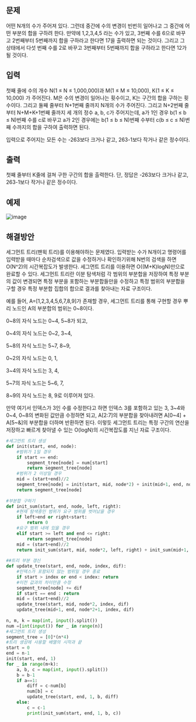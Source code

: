 ## 문제
어떤 N개의 수가 주어져 있다. 그런데 중간에 수의 변경이 빈번히 일어나고 그 중간에 어떤 부분의 합을 구하려 한다. 만약에 1,2,3,4,5 라는 수가 있고, 3번째 수를 6으로 바꾸고 2번째부터 5번째까지 합을 구하라고 한다면 17을 출력하면 되는 것이다. 그리고 그 상태에서 다섯 번째 수를 2로 바꾸고 3번째부터 5번째까지 합을 구하라고 한다면 12가 될 것이다.

## 입력
첫째 줄에 수의 개수 N(1 ≤ N ≤ 1,000,000)과 M(1 ≤ M ≤ 10,000), K(1 ≤ K ≤ 10,000) 가 주어진다. M은 수의 변경이 일어나는 횟수이고, K는 구간의 합을 구하는 횟수이다. 그리고 둘째 줄부터 N+1번째 줄까지 N개의 수가 주어진다. 그리고 N+2번째 줄부터 N+M+K+1번째 줄까지 세 개의 정수 a, b, c가 주어지는데, a가 1인 경우 b(1 ≤ b ≤ N)번째 수를 c로 바꾸고 a가 2인 경우에는 b(1 ≤ b ≤ N)번째 수부터 c(b ≤ c ≤ N)번째 수까지의 합을 구하여 출력하면 된다.

입력으로 주어지는 모든 수는 -263보다 크거나 같고, 263-1보다 작거나 같은 정수이다.

## 출력
첫째 줄부터 K줄에 걸쳐 구한 구간의 합을 출력한다. 단, 정답은 -263보다 크거나 같고, 263-1보다 작거나 같은 정수이다.

## 예제

![image](https://user-images.githubusercontent.com/118050445/203723374-536b896d-2809-43c7-a7b5-e16b66ba71c5.png)


## 해결방안
세그먼트 트리(팬윅 트리)를 이용해야하는 문제였다. 입력받는 수가 N개이고 명령어를 입력받을 때마다 순차검색으로 값을 수정하거나 확인하기위해 N번의 검색을 하면 O(N^2)의 시간복잡도가 발생한다. 세그먼트 트리를 이용하면 O((M+K)logN)만으로 완료할 수 있다.
세그먼트 트리란 이분 탐색처럼 각 범위의 부분합을 저장하여 특정 부분의 값이 변경되면 특정 부분을 포함하는 부분합들만을 수정하고 특정 범위의 부분합을 구할 경우 특정 부분합 집합의 합으로 결과를 찾아내는 자료 구조이다.

예를 들어, A=[1,2,3,4,5,6,7,8,9]가 존재할 경우, 
세그먼트 트리를 통해 구현할 경우 뿌리 노드인 A의 부분합의 범위는 0~8이다. 

0~8의 자식 노드는 0~4, 5~8가 되고,

0~4의 자식 노드는 0~2, 3~4,

5~8의 자식 노드는 5~7, 8~9,

0~2의 자식 노드는 0, 1,

3~4의 자식 노드는 3, 4,

5~7의 자식 노드는 5~6, 7,

8~9의 자식 노드는 8, 9로 이루어져 있다.

만약 여기서 인덱스가 3인 수를 수정한다고 하면 인덱스 3를 포함하고 있는 3, 3~4와 0~4, 0~8의 변화된 값만큼 수정하면 되고,
A[2:7]의 부분합을 찾아내려면 A[0~4] + A[5~&]의 부분합을 더하며 반환하면 된다.
이렇듯 세그먼트 트리는 특정 구간의 연산을 저장하고 빠르게 찾아낼 수 있는 O(logN)의 시간복잡도를 지닌 자료 구조이다.

```python
#세그먼트 트리 생성
def init(start, end, node):
    #범위가 1일 경우
    if start == end: 
        segment_tree[node] = num[start]
        return segment_tree[node]
    #범위가 2 이상일 경우
    mid = (start+end)//2
    segment_tree[node] = init(start, mid, node*2) + init(mid+1, end, node*2+1)
    return segment_tree[node]
 
#부분합 구하기
def init_sum(start, end, node, left, right):
    #현재 탐색중인 범위가 요구 범위를 벗어났을 경우
    if left>end or right<start: 
        return 0
    #요구 범위 내에 있을 경우
    elif start >= left and end <= right: 
        return segment_tree[node]
    mid = (start+end)//2
    return init_sum(start, mid, node*2, left, right) + init_sum(mid+1, end, node*2+1, left, right)
 
##트리 부분 갱신
def update_tree(start, end, node, index, dif):
    #인덱스가 포함되지 않는 범위일 경우 종료
    if start > index or end < index: return
    #이전 값과의 차이만큼 수정
    segment_tree[node] += dif
    if start == end : return
    mid = (start+end)//2
    update_tree(start, mid, node*2, index, dif)
    update_tree(mid+1, end, node*2+1, index, dif)
 
n, m, k = map(int, input().split())
num =[int(input()) for _ in range(n)]
#세그먼트 트리 생성
segment_tree = [0]*(n*4)
#트리 생성에 사용할 배열의 시작과 끝
start = 0
end = n-1
init(start, end, 1)
for _ in range(m+k):
    a, b, c = map(int, input().split())
    b = b-1
    if a==1:
        diff = c-num[b]
        num[b] = c
        update_tree(start, end, 1, b, diff)
    else:
        c = c-1
        print(init_sum(start, end, 1, b, c))
```
